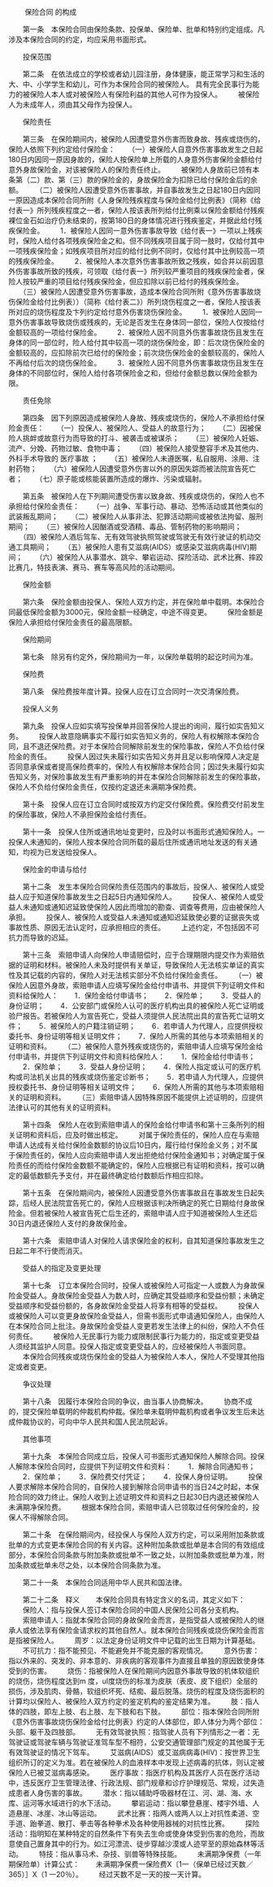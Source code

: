 
 


　　
保险合同
的构成
 
　　第一条　本保险合同由保险条款、投保单、保险单、批单和特别约定组成。凡涉及本保险合同的约定，均应采用书面形式。


　　投保范围


　　第二条　在依法成立的学校或者幼儿园注册，身体健康，能正常学习和生活的大、中、小学学生和幼儿，可作为本保险合同的被保险人。 
具有完全民事行为能力的被保险人本人或对被保险人有保险利益的其他人可作为投保人。 
　　被保险人为未成年人，须由其父母作为投保人。


　　保险责任


　　第三条　在保险期间内，被保险人因遭受意外伤害而致身故、残疾或烧伤的，保险人依照下列约定给付保险金： 
　　（一）被保险人自意外伤害事故发生之日起180日内因同一原因身故的，保险人按保险单上所载的人身意外伤害保险金额给付意外身故保险金，对该被保险人的保险责任终止。 
　　被保险人身故前已领有本条第（二）款、第（三）款的保险金的，身故保险金为扣除已给付保险金后的余额。 
　　（二）被保险人因遭受意外伤害事故，并自事故发生之日起180日内因同一原因造成本保险合同所附《人身保险残疾程度与保险金给付比例表》（简称《给付表一》所列残疾程度之一者，保险人按该表所列给付比例乘以保险金额给付残疾裸位金石如治疗仍未结束的，按第180日的身体情况进行残疾鉴定，并据此给付残疾保险金。 
　　1．被保险人因同一意外伤害事故导致《给付表一》一项以上残疾时，保险人给付各项残疾保险金之和。但不同残疾项目属于同一肢时，仅给付其中一项残疾保险金；如残疾项目所对应的给付比例不同时，仅给付其中比例较高一项的残疾保险金。 
　　2．被保险人本次意外伤害事故所致之残疾，如合并以前因意外伤害事故所致的残疾，可领取《给付表一》所列较严重项目的残疾保险金者，保险人按较严重的项目给付残疾保险金，但应扣除以前已给付的残疾保险金。 
　　（三）被保险人因遭受意外伤害事故，造成本保险合同所附《意外伤害事故烧伤保险金给付比例表））（简称《给付表二》）所列烧伤程度之一者，保险人按该表所对应的烧伤程度及卞列约定给付意外伤害烧伤保险金。 
　　1．被保险人因同一意外伤害事故导致烧伤或残疾的，无论是否发生在身体同一部位，保险人仅按给付金额较高的一项给付保险金。 
　　2．被保险人因不同意外伤害事故烧伤且发生在身体的同一部位时，险人给付其中较高一项的烧伤保险金，即：后次烧伤保险金的金额较高的，应扣除前次已给付的保险金；前次烧伤保险金的金额较高的，保险人不再给付后次的烧伤保险金。 
　　3．被保险人因不同意外伤害事故烧伤且发生在身体的不同部位时，保险人给付各项保险金之和，但给付金额总数以保险金额为限。


　　责任免除


　　第四条　因下列原因造成被保险人身故、残疾或烧伤的，保险人不承担给付保险金责任： 
　　（一）投保人、被保险人、受益人的故意行为； 
　　（二）因被保险人挑衅或故意行为而导致的打斗、被袭击或被谋杀； 
　　（三）被保险人妊娠、流产、分娩、药物过敏、食物中毒； 
　　（四）被保险人接受整容手术及其他内、外科手术导致的
医疗事故
； 
　　（五）被保险人未遵医嘱，私自服用、涂用、注射药物； 
　　（六）被保险人因遭受意外伤害以外的原因失踪而被法院宣告死亡者； 
　　（七）原子能或核能装置所造成的爆炸、污染或辐射。


　　第五条　被保险人在下列期间遭受伤害以致身故、残疾或烧伤的，保险人也不承担给付保险金责任： 
　　（一）战争、军事行动、暴动、恐怖活动或其他类似的武装叛乱期间； 
　　（二）被保险人从事非法、犯罪活动期间或被依法拘留、服刑期间； 
　　（三）被保险人因酗酒或受酒精、毒品、管制药物的影响期间； 
　　（四）被保险人酒后驾车、无有效驾驶执照驾驶或驾驶无有效行驶证的机动交通工具期间； 
　　（五）被保险人患有艾滋病(AIDS）或感染艾滋病病毒(HIV)期间； 
　　（六）被保险人从事潜水、跳伞、攀岩运动、探险活动、武术比赛、摔跤比赛几，特技表演、赛马、赛车等高风险的活动期间。


　　保险金额


　　第六条　保险金额由投保人、保险人双方约定，并在保险单中载明。本保险合同最低保险金额为3000元，保险金额一经确定，中途不得变更。 
　　保险金额是保险人承担给付保险金责任的最高限额。


　　保险期间


　　第七条　除另有约定外，保险期间为一年，以保险单载明的起讫时间为准。


　　保险费


　　第八条　保险费按年度计算。投保人应在订立合同时一次交清保险费。


　　投保人义务


　　第九条　投保人应如实填写投保单并回答保险人提出的询间，履行如实告知义务。 
　　投保人故意隐瞒事实不履行如实告知义务的，保险人有权解除本保险合同，且不退还保险费。对于本保险合同解除前发生的保险事故，保险人不负给付保险金的责任。 
　　投保人因过失未履行如实告知义务并且足以影响保障人决定是否同意承保或者提高保险费率的，保险人有权解除本保险合同；因过失未履行如实告知义务，对保险事故发生有严重影响的并在本保险合同解除前发生的保险事故，保险人不负给付保险金责任，仅按约定退还未满期净保险费。
 
　　第十条　投保人应在订立合同时或按双方约定交付保险费。保险费交付前发生的保险事故，保险人不承担保险金给付责任。


　　第十一条　投保人住所或通讯地址变更时，应及时以书面形式通知保险人。一投保人未通知的，保险人按本保险合同所载的最后住所或通讯地址发送的有关通知，均视为已发送给投保人。


　　保险金的申请与给付


　　第十二条　发生本保险合同保险责任范围内的事故后，投保人、被保险人或受益人应于知道保险事故发生之日起5日内通知保险人。 
　　投保人、被保险人或受益人未通知或通知迟延致使保险人因此而增加的勘查、调查等费用，应由被保险人承担。 
　　投保人、被保险人或受益人未通知或通知迟延致使必要的证据丧失或事故性质、原因无法认定时，应承担相应的责任。 
　　上述约定，不包括因不可抗力而导致的迟延。


　　第十三条　索赔申请人向保险人申请赔偿时，应于合理期限内提交作为索赔依据的证明和材料。被保险人未及时提供有关单证，导致保险人无法核实单证的真实性及其记载的内容的，保险人对无法核实部分不负给付保险金责任。 
　　（一）被保险人因意外身故，索赔申请人应填写保险金给付申请书、并提供下列证明文件和资料给保险人： 
　　1．保险金给付申请书； 
　　2．保险单； 
　　3．受益人的身份证明； 
　　4．公安部门或保险人认可的医疗机构出具的被保险人死亡证明或验尸报告。若被保险人为宣告死亡，受益人须提供人民法院出具的宣告死亡证明文件； 
　　5．被保险人的户籍注销证明； 
　　6．若申请人为代理人，应提供授权委托书、身份证明等相关证明文件； 
　　7．保险人所需的其他与本项索赔相关的证明和资料。 
　　（二）被保险人意外残疾或烧伤的，索赔申请人应填写保险金给付申请书，并提供下列证明文件和资料给保险人： 
　　1．保险金给付申请书； 
　　2．保险单； 
　　3．受益人身份证明； 
　　4．保险人指定或认可的医疗机构或司法机关出具的残疾或烧伤鉴定诊断书； 
　　5．若申请人为代理人，应提供授权委托书、身份证明等相关证明文件； 
　　6．保险人所需的其他与本项索赔相关的证明和资料。 
　　（三）索赔申请人因特殊原因不能提供上述证明的，应提供法律认可的其他有关的证明资料。


　　第十四条　保险人在收到索赔申请人的保险金给付申请书和第十三条所列的相关证明和资料后，应及时做出核定。 
　　对属于保险责任的，保险人应在与索赔申请人达成有关给付保险金数额的协议后10日内，履行给付保险金义务；对不属于保险责任的，保险人应向索赔申请人发出拒绝给付保险金通知书；对确定属于保险责任的而给付保险金数额不能确定的，保险人应根据已有证明和资料，按可以确定的最低数额先予支付，并在最终确定给付数额后作相应扣除。


　　第十五条　在保险期间内，被保险人因遭受意外伤害事故且在事故发生日起失踪，后经人民法院宜告死亡的，保险人应根据该判决所确定的死亡日期给付身故保险金。但若被保险人被宣告死亡后生还的，索赔申请人应于知道被保险人生还后30日内退还保险人支付的身故保险金。
 
　　第十六条　索赔申请人对保险人请求保险金的权利，自其知道保险事故发生之日起二年不行使而消灭。


　　受益人的指定及变更处理


　　第十七条　订立本保险合同时，投保人或被保险人可指定一人或数人为身故保险金受益人。身故保险金受益人为数人时，应确定其受益顺序和受益份额；未确定受益顺序和受益份额的，各身故保险金受益人将享有相等的受益权。 
　　投保人或被保险人可以变更身故保险金受益人，但需书面形式申请通知保险人，由保险人在本保险合同上批注。身故保险金受益人变更若发生法律上的纠纷，保险人不负任何责任。 
　　被保险人无民事行为能力或限制民事行为能力的，指定或变更受益人须经其监护人同意。投保人指定或变更受益人的，应经被保险人书面同意。 
　　本保险合同残疾或烧伤保险金的受益人为被保险人本人，保险人不受理其他指定或者变更。


　　争议处理


　　第十八条　因履行本保险合同的争议，由当事人协商解决。 
　　协商不成的，提交保险单载明的仲裁机构仲裁。保险单未载明仲裁机构或者争议发生后未达成仲裁协议的，可向中华人民共和国人民法院起诉。


　　其他事项


　　第十九条　本保险合同成立后，投保人可书面形式通知保险人解除合同。投保人解除本保险合同时，应提供下列证明文件和资料： 
　　1．解除合同通知书； 
　　2．保险单； 
　　3．保险费交付凭证； 
　　4．投保人身份证明。 
　　投保人要求解除本保险合同的，自保险人接到解除合同申请书的当日24之时起，本保险合同的效力终止。保险人收到上述证明文件和资料之日起30日内退还被保险人未满期净保险费。 
　　根据本保险合同，索赔申请人已领取过任何保险金的，投保人不得解除合同。


　　第二十条　在保险期间内，经投保人与保险人双方约定，可以采用附加条款或批单的方式变更本保险合同的有关内容。这种附加条款或批单是本合同的有效组成部分，本保险合同条款与附加条款或批单不一致之处，以附加条款或批单为准，附加条款或批单未尽之处，以本保险合同条款为准。


　　第二十一条　本保险合同适用中华人民共和国法律。


　　第二十二条　释义 
　　本保险合同具有特定含义的名词，其定义如下： 
　　保险人：指与投保人签订本保险合同的中国人民保险公司各分支机构。 
　　索赔申请人：指就本保险合同的身故保险金而言，是指受益人或被保险人的继承人或依法享有保险金请求权的其他自然人。就本保险合同残疾或烧伤保险金而言是指被保险人。 
　　周岁：以法定身份证明文件中记载的出生日期为计算基础。 
　　不可抗力：指不能预见、不能避免并不能克服的客观情况。 
　　意外伤害：指以外来的、突发的、非本意的、非疾病的客观事件为直接且单独的原因致使身体受到的伤害。 
　　烧伤：指被保险人在保险期间内因意外事故导致的机体软组织的烧伤，烧伤程度达到m 度，uI度烧伤的标准为皮肤（表皮、皮下组织）全层的损伤，涉及肌肉、骨骼，软组织坏死、结痴、最后脱落。烧伤的程度及烧伤面积的计算均以保险人、被保险人双方约定的鉴定机构的鉴定结果为准。 
　　肢：指人体的四肢，即左上肢、右上肢、左下肢和右下肢。 
　　部位：指本保险合同所附《意外伤害事故烧伤保险金给付比例表》约定的人体部位，即人体分为两个部位：头部、躯干及四肢部。 
　　无有效驾驶执照：指驾驶人员有下列情形之一者：无驾驶证或驾驶车辆与驾驶证准驾车型不相符，公安交通管理部门规定的其他属于无有效驾驶证的情况下驾车。 
　　艾滋病(AIDS）或艾滋病病毒(HIV)：按世界卫生组织所订的定义为准。若在被保险人的血液样本中发现上述病毒的抗体，则认定被保险人已被艾滋病毒感染。 
　　医疗事故：指医疗机构及其医疗人员在医疗活动中，违反医疗卫生管理法律、行政法规、部门规章和诊疗护理规范、常规，过失造成患者人身伤害的事故。 
　　潜水：指以辅助呼吸器材在江、河、湖、海、水库、运河等水域进行的水下活动。 
　　攀岩运动：指以攀登悬崖、楼宇外墙、人造悬崖、冰崖、冰山等运动。 
　　武术比赛：指两人或两人以上对抗性柔道、空手道、跆拳道、散打、拳击等各种拳术及各种使用器械的对抗性比赛。 
　　探险活动：指明知在某种特定的自然条件下有失去生命或使身体受到伤害的危险，而故意使自己置身其中的行为。如江河漂流、徒步穿越沙漠或人迹罕至的原始森林等活动。 
　　特技：指从事马术、杂技、驯兽等特殊技能。 
　　未满期净保费（一年期保险单）计算公式： 
　　未满期净保费一保险费X〔1一（保单已经过天数／365）］X（1 一20％）。 
　　经过天数不足一天的按一天计算。
 


 

 
 
 
 
 
  


  
 

  


  


  
 
 
 
 

